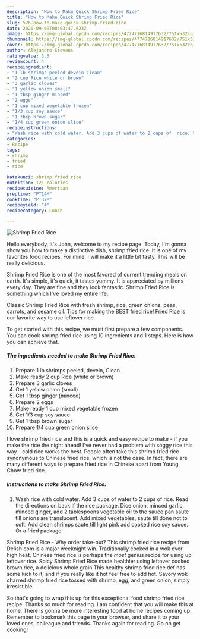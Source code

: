 ```yaml
---
description: "How to Make Quick Shrimp Fried Rice"
title: "How to Make Quick Shrimp Fried Rice"
slug: 526-how-to-make-quick-shrimp-fried-rice
date: 2020-09-09T08:03:47.623Z
image: https://img-global.cpcdn.com/recipes/4774716814917632/751x532cq70/shrimp-fried-rice-recipe-main-photo.jpg
thumbnail: https://img-global.cpcdn.com/recipes/4774716814917632/751x532cq70/shrimp-fried-rice-recipe-main-photo.jpg
cover: https://img-global.cpcdn.com/recipes/4774716814917632/751x532cq70/shrimp-fried-rice-recipe-main-photo.jpg
author: Alejandro Stevens
ratingvalue: 3.3
reviewcount: 4
recipeingredient:
- "1 lb shrimps peeled devein Clean"
- "2 cup Rice white or brown"
- "3 garlic cloves"
- "1 yellow onion small"
- "1 tbsp ginger minced"
- "2 eggs"
- "1 cup mixed vegetable frozen"
- "1/3 cup soy sauce"
- "1 tbsp brown sugar"
- "1/4 cup green onion slice"
recipeinstructions:
- "Wash rice with cold water. Add 3 cups of water to 2 cups of  rice. Read the directions on back if the rice package. Dice onion, minced garlic, minced ginger, add 2 tablespoons vegetable oil to the sauce pan saute till onions are translucent. Add mixed vegetables, saute till done not to soft. Add clean shrimps saute till light pink add cooked rice soy sauce. Or a fried package."
categories:
- Recipe
tags:
- shrimp
- fried
- rice

katakunci: shrimp fried rice 
nutrition: 121 calories
recipecuisine: American
preptime: "PT14M"
cooktime: "PT37M"
recipeyield: "4"
recipecategory: Lunch

---
```



![Shrimp Fried Rice](https://img-global.cpcdn.com/recipes/4774716814917632/751x532cq70/shrimp-fried-rice-recipe-main-photo.jpg)

Hello everybody, it's John, welcome to my recipe page. Today, I'm gonna show you how to make a distinctive dish, shrimp fried rice. It is one of my favorites food recipes. For mine, I will make it a little bit tasty. This will be really delicious.

Shrimp Fried Rice is one of the most favored of current trending meals on earth. It's simple, it's quick, it tastes yummy. It is appreciated by millions every day. They are fine and they look fantastic. Shrimp Fried Rice is something which I've loved my entire life.

Classic Shrimp Fried Rice with fresh shrimp, rice, green onions, peas, carrots, and sesame oil. Tips for making the BEST fried rice! Fried Rice is our favorite way to use leftover rice.


To get started with this recipe, we must first prepare a few components. You can cook shrimp fried rice using 10 ingredients and 1 steps. Here is how you can achieve that.

<!--inarticleads1-->

##### The ingredients needed to make Shrimp Fried Rice:

1. Prepare 1 lb shrimps peeled, devein, Clean
1. Make ready 2 cup Rice (white or brown)
1. Prepare 3 garlic cloves
1. Get 1 yellow onion (small)
1. Get 1 tbsp ginger (minced)
1. Prepare 2 eggs
1. Make ready 1 cup mixed vegetable frozen
1. Get 1/3 cup soy sauce
1. Get 1 tbsp brown sugar
1. Prepare 1/4 cup green onion slice


I love shrimp fried rice and this is a quick and easy recipe to make - if you make the rice the night ahead! I&#39;ve never had a problem with soggy rice this way - cold rice works the best. People often take this shrimp fried rice synonymous to Chinese fried rice, which is not the case. In fact, there are many different ways to prepare fried rice in Chinese apart from Young Chow fried rice. 

<!--inarticleads2-->

##### Instructions to make Shrimp Fried Rice:

1. Wash rice with cold water. Add 3 cups of water to 2 cups of  rice. Read the directions on back if the rice package. Dice onion, minced garlic, minced ginger, add 2 tablespoons vegetable oil to the sauce pan saute till onions are translucent. Add mixed vegetables, saute till done not to soft. Add clean shrimps saute till light pink add cooked rice soy sauce. Or a fried package.


Shrimp Fried Rice - Why order take-out? This shrimp fried rice recipe from Delish.com is a major weeknight win. Traditionally cooked in a wok over high heat, Chinese fried rice is perhaps the *most* genius recipe for using up leftover rice. Spicy Shrimp Fried Rice made healthier using leftover cooked brown rice, a delicious whole grain This healthy shrimp fried rice def has some kick to it, and if you really like it hot feel free to add hot. Savory wok charred shrimp fried rice tossed with shrimp, egg, and green onion, simply irresistible. 

So that's going to wrap this up for this exceptional food shrimp fried rice recipe. Thanks so much for reading. I am confident that you will make this at home. There is gonna be more interesting food at home recipes coming up. Remember to bookmark this page in your browser, and share it to your loved ones, colleague and friends. Thanks again for reading. Go on get cooking!
